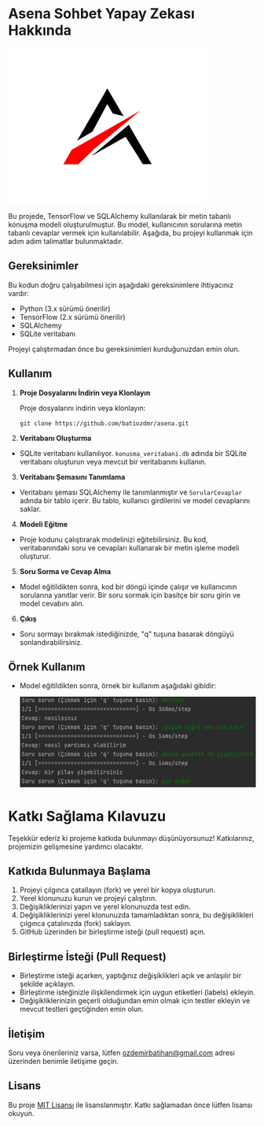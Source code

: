 # Asena Sohbet Yapay Zekası Hakkında

![Logo](assets/images/logo.jpg)

Bu projede, TensorFlow ve SQLAlchemy kullanılarak bir metin tabanlı konuşma modeli oluşturulmuştur. Bu model, kullanıcının sorularına metin tabanlı cevaplar vermek için kullanılabilir. Aşağıda, bu projeyi kullanmak için adım adım talimatlar bulunmaktadır.

## Gereksinimler

Bu kodun doğru çalışabilmesi için aşağıdaki gereksinimlere ihtiyacınız vardır:

- Python (3.x sürümü önerilir)
- TensorFlow (2.x sürümü önerilir)
- SQLAlchemy
- SQLite veritabanı

Projeyi çalıştırmadan önce bu gereksinimleri kurduğunuzdan emin olun.

## Kullanım

1. **Proje Dosyalarını İndirin veya Klonlayın**

   Proje dosyalarını indirin veya klonlayın:

   ```shell
   git clone https://github.com/batiozdmr/asena.git
   ```

2. **Veritabanı Oluşturma**

- SQLite veritabanı kullanılıyor. `konusma_veritabani.db` adında bir SQLite veritabanı oluşturun veya mevcut bir veritabanını kullanın.

3. **Veritabanı Şemasını Tanımlama**

- Veritabanı şeması SQLAlchemy ile tanımlanmıştır ve `SorularCevaplar` adında bir tablo içerir. Bu tablo, kullanıcı girdilerini ve model cevaplarını saklar.

4. **Modeli Eğitme**

- Proje kodunu çalıştırarak modelinizi eğitebilirsiniz. Bu kod, veritabanındaki soru ve cevapları kullanarak bir metin işleme modeli oluşturur.

5. **Soru Sorma ve Cevap Alma**

- Model eğitildikten sonra, kod bir döngü içinde çalışır ve kullanıcının sorularına yanıtlar verir. Bir soru sormak için basitçe bir soru girin ve model cevabını alın.

6. **Çıkış**

- Soru sormayı bırakmak istediğinizde, "q" tuşuna basarak döngüyü sonlandırabilirsiniz.

## Örnek Kullanım

- Model eğitildikten sonra, örnek bir kullanım aşağıdaki gibidir:
  
  ![Logo](assets/images/test.png)

# Katkı Sağlama Kılavuzu

Teşekkür ederiz ki projeme katkıda bulunmayı düşünüyorsunuz! Katkılarınız, projemizin gelişmesine yardımcı olacaktır.

## Katkıda Bulunmaya Başlama

1. Projeyi çılgınca çatallayın (fork) ve yerel bir kopya oluşturun.
2. Yerel klonunuzu kurun ve projeyi çalıştırın.
3. Değişikliklerinizi yapın ve yerel klonunuzda test edin.
4. Değişikliklerinizi yerel klonunuzda tamamladıktan sonra, bu değişiklikleri çılgınca çatalınızda (fork) saklayın.
5. GitHub üzerinden bir birleştirme isteği (pull request) açın.

## Birleştirme İsteği (Pull Request)

- Birleştirme isteği açarken, yaptığınız değişiklikleri açık ve anlaşılır bir şekilde açıklayın.
- Birleştirme isteğinizle ilişkilendirmek için uygun etiketleri (labels) ekleyin.
- Değişikliklerinizin geçerli olduğundan emin olmak için testler ekleyin ve mevcut testleri geçtiğinden emin olun.

## İletişim

Soru veya önerileriniz varsa, lütfen [ozdemirbatihan@gmail.com](mailto:ozdemirbatihan@gmail.com) adresi üzerinden benimle iletişime geçin.

## Lisans

Bu proje [MIT Lisansı](LICENSE) ile lisanslanmıştır. Katkı sağlamadan önce lütfen lisansı okuyun.


